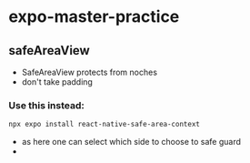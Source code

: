 # expo-master-practice

## safeAreaView

- SafeAreaView protects from noches
- don't take padding

### Use this instead:

```bash
npx expo install react-native-safe-area-context
```

- as here one can select which side to choose to safe guard
-
